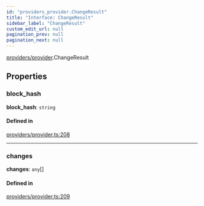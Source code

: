 ```yaml
---
id: "providers_provider.ChangeResult"
title: "Interface: ChangeResult"
sidebar_label: "ChangeResult"
custom_edit_url: null
pagination_prev: null
pagination_next: null
---
```


[providers/provider](../modules/providers_provider.md).ChangeResult

## Properties

### block\_hash

 **block\_hash**: `string`

#### Defined in

[providers/provider.ts:208](https://github.com/maxhr/near--near-api-js/blob/d8efa7d5/packages/near-api-js/src/providers/provider.ts#L208)

___

### changes

 **changes**: `any`[]

#### Defined in

[providers/provider.ts:209](https://github.com/maxhr/near--near-api-js/blob/d8efa7d5/packages/near-api-js/src/providers/provider.ts#L209)
